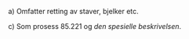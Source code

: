 a) Omfatter retting av staver, bjelker etc.

c) Som prosess 85.221 og *den spesielle beskrivelsen*.

